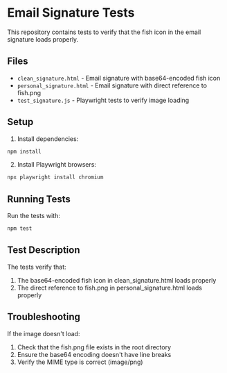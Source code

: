 # Email Signature Tests

This repository contains tests to verify that the fish icon in the email signature loads properly.

## Files

- `clean_signature.html` - Email signature with base64-encoded fish icon
- `personal_signature.html` - Email signature with direct reference to fish.png
- `test_signature.js` - Playwright tests to verify image loading

## Setup

1. Install dependencies:

```bash
npm install
```

2. Install Playwright browsers:

```bash
npx playwright install chromium
```

## Running Tests

Run the tests with:

```bash
npm test
```

## Test Description

The tests verify that:

1. The base64-encoded fish icon in clean_signature.html loads properly
2. The direct reference to fish.png in personal_signature.html loads properly

## Troubleshooting

If the image doesn't load:

1. Check that the fish.png file exists in the root directory
2. Ensure the base64 encoding doesn't have line breaks
3. Verify the MIME type is correct (image/png)